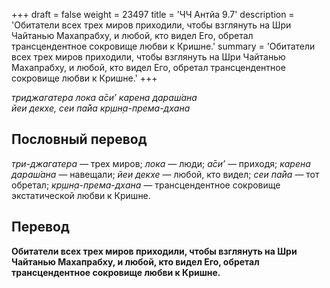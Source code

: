 +++
draft = false
weight = 23497
title = 'ЧЧ Антйа 9.7'
description = 'Обитатели всех трех миров приходили, чтобы взглянуть на Шри Чайтанью Махапрабху, и любой, кто видел Его, обретал трансцендентное сокровище любви к Кришне.'
summary = 'Обитатели всех трех миров приходили, чтобы взглянуть на Шри Чайтанью Махапрабху, и любой, кто видел Его, обретал трансцендентное сокровище любви к Кришне.'
+++

_триджагатера лока а̄си’ карена дараш́ана  
йеи декхе, сеи па̄йа кр̣шн̣а-према-дхана_

## Пословный перевод

_три_\-_джагатера_ — трех миров; _лока_ — люди; _а̄си’_ — приходя; _карена_ _дараш́ана_ — навещали; _йеи_ _декхе_ — любой, кто видел; _сеи_ _па̄йа_ — тот обретал; _кр̣шн̣а_\-_према_\-_дхана_ — трансцендентное сокровище экстатической любви к Кришне.

## Перевод

**Обитатели всех трех миров приходили, чтобы взглянуть на Шри Чайтанью Махапрабху, и любой, кто видел Его, обретал трансцендентное сокровище любви к Кришне.**

